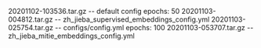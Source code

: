 20201102-103536.tar.gz  -- default config epochs: 50
20201103-004812.tar.gz  -- zh_jieba_supervised_embeddings_config.yml
20201103-025754.tar.gz  -- configs/config.yml epochs: 100
20201103-053707.tar.gz  -- zh_jieba_mitie_embeddings_config.yml